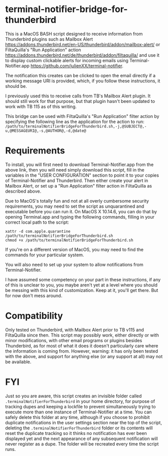 # terminal-notifier-bridge-for-thunderbird

This is a MacOS BASH script designed to receive information from Thunderbird plugins such as Mailbox Alert <https://addons.thunderbird.net/en-US/thunderbird/addon/mailbox-alert/> or FiltaQuilla's "Run Application" action <https://addons.thunderbird.net/de/thunderbird/addon/filtaquilla/> and use it to display custom clickable alerts for incoming emails using Terminal-Notifier.app <https://github.com/julienXX/terminal-notifier>.

The notification this creates can be clicked to open the email directly if a working message URI is provided, which, if you follow these instructions, it should be. 

I previously used this to receive calls from TB's Mailbox Alert plugin. It should still work for that purpose, but that plugin hasn't been updated to work with TB 115 as of this writing.

This bridge can be used with FiltaQuilla's "Run Application" filter action by specifying the following line as the application for the action to run:
`/path/to/terminalNotifierBridgeForThunderbird.sh,-j,@SUBJECT@,-u,@MESSAGEURI@,-s,@AUTHOR@,-d,@date@`

# Requirements

To install, you will first need to download Terminal-Notifier.app from the above link, then you will need simply download this script, fill in the variables in the "USER CONFIGURATION" section to point it to your copies of Terminal-Notifier and Thunderbird. Then either create your alert in Mailbox Alert, or set up a "Run Application" filter action in FiltaQuilla as described above.

Due to MacOS's totally fun and not at all overly cumbersome security requirements, you may need to set the script as unquarantined and executable before you can run it. On MacOS X 10.14.6, you can do that by opening Terminal.app and typing the following commands, filling in your correct local path to the script:

```
xattr -d com.apple.quarantine /path/to/terminalNotifierBridgeForThunderbird.sh 
chmod +x /path/to/terminalNotifierBridgeForThunderbird.sh 
```
If you're on a different version of MacOS, you may need to find the commands for your particular system.

You will also need to set up your system to allow notifications from Terminal-Notifier. 

I have assumed some competency on your part in these instructions, if any of this is unclear to you, you maybe aren't yet at a level where you should be messing with this kind of customization. Keep at it, you'll get there. But for now don't mess around. 

# Compatibility

Only tested on Thunderbird, with Mailbox Alert prior to TB v115 and FiltaQuilla since then. This script may possibly work, either directly or with minor modifications, with other email programs or plugins besides Thunderbird, as for most of what it does it doesn't particularly care where the information is coming from. However, warning: it has only been tested with the above, and support for anything else (or any support at all) may not be available.

# FYI

Just so you are aware, this script creates an invisible folder called `.terminalNotifierForThunderbird` in your home directory, for purpose of tracking dupes and keeping a lockfile to prevent simultaneously trying to execute more than one instance of Terminal-Notifier at a time. You can safely delete this folder at any time, although if you choose to prohibit duplicate notifications in the user settings section near the top of the script, deleting the `.terminalNotifierForThunderbird` folder or its contents will reset the duplicate tracking so it thinks no notification has ever been displayed yet and the next appearance of any subsequent notification will never register as a dupe. The folder will be recreated every time the script runs. 
